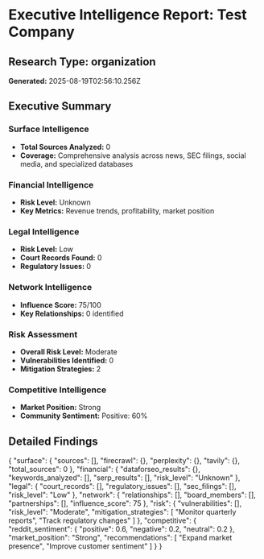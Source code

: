 # Executive Intelligence Report: Test Company

## Research Type: organization
**Generated:** 2025-08-19T02:56:10.256Z

## Executive Summary

### Surface Intelligence
- **Total Sources Analyzed:** 0
- **Coverage:** Comprehensive analysis across news, SEC filings, social media, and specialized databases

### Financial Intelligence
- **Risk Level:** Unknown
- **Key Metrics:** Revenue trends, profitability, market position

### Legal Intelligence
- **Risk Level:** Low
- **Court Records Found:** 0
- **Regulatory Issues:** 0

### Network Intelligence
- **Influence Score:** 75/100
- **Key Relationships:** 0 identified

### Risk Assessment
- **Overall Risk Level:** Moderate
- **Vulnerabilities Identified:** 0
- **Mitigation Strategies:** 2

### Competitive Intelligence
- **Market Position:** Strong
- **Community Sentiment:** Positive: 60%

## Detailed Findings

{
  "surface": {
    "sources": [],
    "firecrawl": {},
    "perplexity": {},
    "tavily": {},
    "total_sources": 0
  },
  "financial": {
    "dataforseo_results": {},
    "keywords_analyzed": [],
    "serp_results": [],
    "risk_level": "Unknown"
  },
  "legal": {
    "court_records": [],
    "regulatory_issues": [],
    "sec_filings": [],
    "risk_level": "Low"
  },
  "network": {
    "relationships": [],
    "board_members": [],
    "partnerships": [],
    "influence_score": 75
  },
  "risk": {
    "vulnerabilities": [],
    "risk_level": "Moderate",
    "mitigation_strategies": [
      "Monitor quarterly reports",
      "Track regulatory changes"
    ]
  },
  "competitive": {
    "reddit_sentiment": {
      "positive": 0.6,
      "negative": 0.2,
      "neutral": 0.2
    },
    "market_position": "Strong",
    "recommendations": [
      "Expand market presence",
      "Improve customer sentiment"
    ]
  }
}
